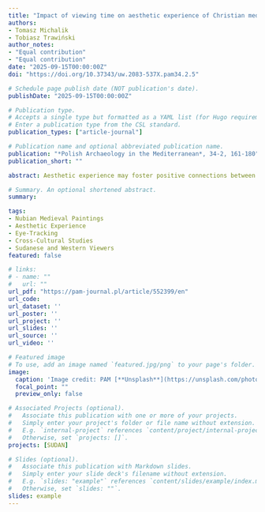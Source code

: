 ```yaml
---
title: "Impact of viewing time on aesthetic experience of Christian medieval Nubian wall paintings: an eye-tracking study with Sudanese and Western viewers"
authors:
- Tomasz Michalik
- Tobiasz Trawiński
author_notes:
- "Equal contribution"
- "Equal contribution"
date: "2025-09-15T00:00:00Z"
doi: "https://doi.org/10.37343/uw.2083-537X.pam34.2.5"

# Schedule page publish date (NOT publication's date).
publishDate: "2025-09-15T00:00:00Z"

# Publication type.
# Accepts a single type but formatted as a YAML list (for Hugo requirements).
# Enter a publication type from the CSL standard.
publication_types: ["article-journal"]

# Publication name and optional abbreviated publication name.
publication: "*Polish Archaeology in the Mediterranean*, 34-2, 161-180"
publication_short: ""

abstract: Aesthetic experience may foster positive connections between visitors and heritage sites. However, the way people engage with and esthetically experience archaeological heritage is not yet well understood. To address this gap, in the present on-site study, we explored how viewers’ cultural backgrounds might influence their aesthetic experience of Christian medieval Nubian wall paintings. Specifically, Sudanese and Western subjects were asked to view 17 paintings from the Monastery on Kom H in Old Dongola (Sudan) while their eye movements and fixations were recorded with a mobile eye-tracker. After the viewing session, participants reported which paintings they preferred and would select for a museum exhibition. Our analysis explored whether and how viewing time on the entire wall painting, and on its specific elements (faces of characters depicted in the paintings and areas outside the faces), mediated later aesthetic choices. The results showed that the viewing time partly predicts the aesthetic choices of participants from both groups. Interestingly, although both groups based their aesthetic choices on viewing faces, the Western viewers were more inclined to do so than the Sudanese participants. Overall, the study supports the idea that cultural background can influence how viewers visually engage with heritage, which in turn partly affects their aesthetic choices. In addition, the research outcome demonstrates that recording eye movements and fixations may foster our understanding of ways viewers engage with archaeological heritage.

# Summary. An optional shortened abstract.
summary:

tags:
- Nubian Medieval Paintings
- Aesthetic Experience
- Eye-Tracking
- Cross-Cultural Studies
- Sudanese and Western Viewers
featured: false

# links:
# - name: ""
#   url: ""
url_pdf: "https://pam-journal.pl/article/552399/en"
url_code: 
url_dataset: ''
url_poster: ''
url_project: ''
url_slides: ''
url_source: ''
url_video: ''

# Featured image
# To use, add an image named `featured.jpg/png` to your page's folder. 
image:
  caption: 'Image credit: PAM [**Unsplash**](https://unsplash.com/photos/jdD8gXaTZsc)'
  focal_point: ""
  preview_only: false

# Associated Projects (optional).
#   Associate this publication with one or more of your projects.
#   Simply enter your project's folder or file name without extension.
#   E.g. `internal-project` references `content/project/internal-project/index.md`.
#   Otherwise, set `projects: []`.
projects: [SUDAN]

# Slides (optional).
#   Associate this publication with Markdown slides.
#   Simply enter your slide deck's filename without extension.
#   E.g. `slides: "example"` references `content/slides/example/index.md`.
#   Otherwise, set `slides: ""`.
slides: example
---
```

